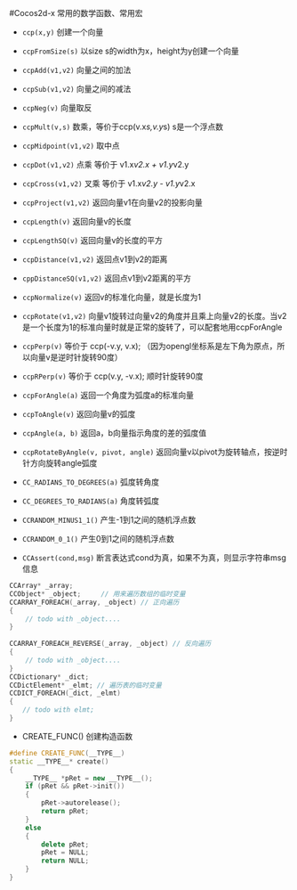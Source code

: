 #Cocos2d-x 常用的数学函数、常用宏
- `ccp(x,y)` 创建一个向量
- `ccpFromSize(s)` 以size s的width为x，height为y创建一个向量
- `ccpAdd(v1,v2)` 向量之间的加法
- `ccpSub(v1,v2)` 向量之间的减法
- `ccpNeg(v)` 向量取反
- `ccpMult(v,s)` 数乘，等价于ccp(v.x*s,v.y*s) s是一个浮点数
- `ccpMidpoint(v1,v2)` 取中点
- `ccpDot(v1,v2)` 点乘 等价于 v1.x*v2.x + v1.y*v2.y
- `ccpCross(v1,v2)` 叉乘 等价于 v1.x*v2.y - v1.y*v2.x
- `ccpProject(v1,v2)` 返回向量v1在向量v2的投影向量
- `ccpLength(v)` 返回向量v的长度
- `ccpLengthSQ(v)` 返回向量v的长度的平方
- `ccpDistance(v1,v2)` 返回点v1到v2的距离
- `cppDistanceSQ(v1,v2)` 返回点v1到v2距离的平方
- `ccpNormalize(v)`  返回v的标准化向量，就是长度为1  

- `ccpRotate(v1,v2)` 向量v1旋转过向量v2的角度并且乘上向量v2的长度。当v2是一个长度为1的标准向量时就是正常的旋转了，可以配套地用ccpForAngle  
- `ccpPerp(v)` 等价于 ccp(-v.y, v.x); （因为opengl坐标系是左下角为原点，所以向量v是逆时针旋转90度）  
- `ccpRPerp(v)` 等价于 ccp(v.y, -v.x); 顺时针旋转90度  

- `ccpForAngle(a)` 返回一个角度为弧度a的标准向量  
- `ccpToAngle(v)` 返回向量v的弧度
- `ccpAngle(a, b)` 返回a，b向量指示角度的差的弧度值 
- `ccpRotateByAngle(v, pivot, angle)` 返回向量v以pivot为旋转轴点，按逆时针方向旋转angle弧度 

- `CC_RADIANS_TO_DEGREES(a)` 弧度转角度
- `CC_DEGREES_TO_RADIANS(a)` 角度转弧度 
- `CCRANDOM_MINUS1_1()` 产生-1到1之间的随机浮点数
- `CCRANDOM_0_1()` 产生0到1之间的随机浮点数  

- `CCAssert(cond,msg)` 断言表达式cond为真，如果不为真，则显示字符串msg信息 

```c++
CCArray* _array;  
CCObject* _object;     // 用来遍历数组的临时变量  
CCARRAY_FOREACH(_array, _object) // 正向遍历  
{  
    // todo with _object....  
}  
  
CCARRAY_FOREACH_REVERSE(_array, _object) // 反向遍历  
{  
    // todo with _object....  
}  
CCDictionary* _dict;  
CCDictElement* _elmt; // 遍历表的临时变量  
CCDICT_FOREACH(_dict, _elmt)  
{  
　　// todo with elmt;  
}  
```
- CREATE_FUNC() 创建构造函数
```c++
#define CREATE_FUNC(__TYPE__)
static __TYPE__* create()
{
	__TYPE__ *pRet = new __TYPE__();
	if (pRet && pRet->init())
	{
		pRet->autorelease();
		return pRet;
	}
	else 
	{
		delete pRet;
		pRet = NULL;
		return NULL;
	}
}
```